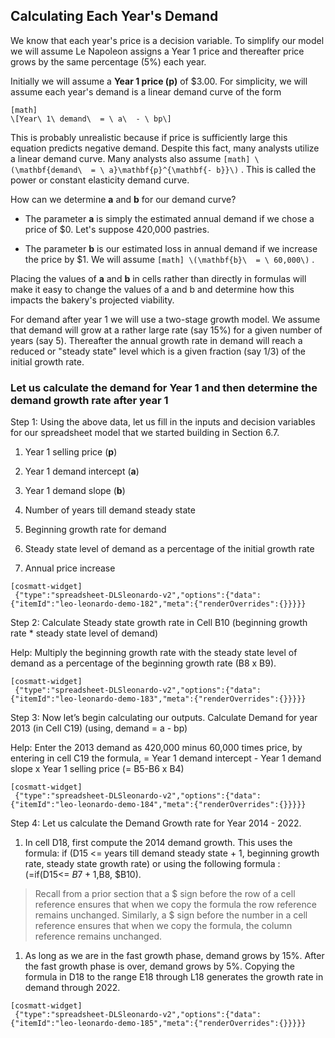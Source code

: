 ## Calculating Each Year's Demand

We know that each year's price is a decision variable. To simplify our model we will assume Le Napoleon assigns a Year 1 price and thereafter price grows by the same percentage (5%) each year.

Initially we will assume a **Year 1 price (p)** of $3.00. For simplicity, we will assume each year's demand is a linear demand curve of the form


```
[math]
\[Year\ 1\ demand\  = \ a\  - \ bp\]
```

This is probably unrealistic because if price is sufficiently large this equation predicts negative demand. Despite this fact, many analysts utilize a linear demand curve. Many analysts also assume 
`
[math]
\(\mathbf{demand\  = \ a}\mathbf{p}^{\mathbf{- b}}\)
`
. This is called the power or constant elasticity demand curve.

How can we determine **a** and **b** for our demand curve?

  - The parameter **a** is simply the estimated annual demand if we chose a price of $0. Let's suppose 420,000 pastries.

  - The parameter **b** is our estimated loss in annual demand if we increase the price by $1. We will assume 
    `
    [math]
    \(\mathbf{b}\  = \ 60,000\)
    `
    .

Placing the values of **a** and **b** in cells rather than directly in formulas will make it easy to change the values of a and b and determine how this impacts the bakery's projected viability.

For demand after year 1 we will use a two-stage growth model. We assume that demand will grow at a rather large rate (say 15%) for a given number of years (say 5). Thereafter the annual growth rate in demand will reach a reduced or "steady state" level which is a given fraction (say 1/3) of the initial growth rate.

### Let us calculate the demand for Year 1 and then determine the demand growth rate after year 1 

Step 1: Using the above data, let us fill in the inputs and decision variables for our spreadsheet model that we started building in Section 6.7.

1.  Year 1 selling price (**p**)

2.  Year 1 demand intercept (**a**)

3.  Year 1 demand slope (**b**)

4.  Number of years till demand steady state

5.  Beginning growth rate for demand

6.  Steady state level of demand as a percentage of the initial growth rate

7.  Annual price increase

```
[cosmatt-widget]
 {"type":"spreadsheet-DLSleonardo-v2","options":{"data":{"itemId":"leo-leonardo-demo-182","meta":{"renderOverrides":{}}}}} 
```

Step 2: Calculate Steady state growth rate in Cell B10 (beginning growth rate \* steady state level of demand)

Help: Multiply the beginning growth rate with the steady state level of demand as a percentage of the beginning growth rate (B8 x B9).

```
[cosmatt-widget]
 {"type":"spreadsheet-DLSleonardo-v2","options":{"data":{"itemId":"leo-leonardo-demo-183","meta":{"renderOverrides":{}}}}} 
```

Step 3: Now let’s begin calculating our outputs. Calculate Demand for year 2013 (in Cell C19) (using, demand = a - bp)

Help: Enter the 2013 demand as 420,000 minus 60,000 times price, by entering in cell C19 the formula, = Year 1 demand intercept - Year 1 demand slope x Year 1 selling price (= B5-B6 x B4)

```
[cosmatt-widget]
 {"type":"spreadsheet-DLSleonardo-v2","options":{"data":{"itemId":"leo-leonardo-demo-184","meta":{"renderOverrides":{}}}}} 
```

Step 4: Let us calculate the Demand Growth rate for Year 2014 - 2022.

1.  In cell D18, first compute the 2014 demand growth. This uses the formula: if (D15 \<= years till demand steady state + 1, beginning growth rate, steady state growth rate) or using the following formula : (=if(D15\<= $B7+1,$B8, $B10).

> Recall from a prior section that a $ sign before the row of a cell reference ensures that when we copy the formula the row reference remains unchanged. Similarly, a $ sign before the number in a cell reference ensures that when we copy the formula, the column reference remains unchanged.

1.  As long as we are in the fast growth phase, demand grows by 15%. After the fast growth phase is over, demand grows by 5%. Copying the formula in D18 to the range E18 through L18 generates the growth rate in demand through 2022.

```
[cosmatt-widget]
 {"type":"spreadsheet-DLSleonardo-v2","options":{"data":{"itemId":"leo-leonardo-demo-185","meta":{"renderOverrides":{}}}}} 
```
